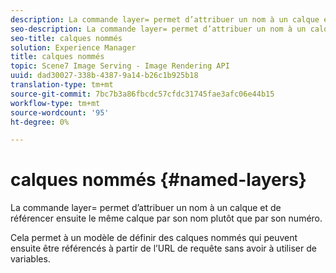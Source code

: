 ```yaml
---
description: La commande layer= permet d’attribuer un nom à un calque et de référencer ensuite le même calque par son nom plutôt que par son numéro.
seo-description: La commande layer= permet d’attribuer un nom à un calque et de référencer ensuite le même calque par son nom plutôt que par son numéro.
seo-title: calques nommés
solution: Experience Manager
title: calques nommés
topic: Scene7 Image Serving - Image Rendering API
uuid: dad30027-338b-4387-9a14-b26c1b925b18
translation-type: tm+mt
source-git-commit: 7bc7b3a86fbcdc57cfdc31745fae3afc06e44b15
workflow-type: tm+mt
source-wordcount: '95'
ht-degree: 0%

---
```



# calques nommés {#named-layers}

La commande layer= permet d’attribuer un nom à un calque et de référencer ensuite le même calque par son nom plutôt que par son numéro.

Cela permet à un modèle de définir des calques nommés qui peuvent ensuite être référencés à partir de l’URL de requête sans avoir à utiliser de variables.
